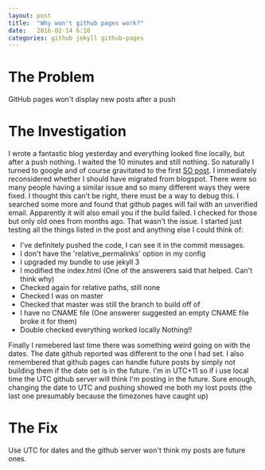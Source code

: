 ```yaml
---
layout: post
title:  "Why won't github pages work?"
date:   2016-02-14 6:10
categories: github jekyll github-pages 
---
```


# The Problem #
GitHub pages won't display new posts after a push

# The Investigation #
I wrote a fantastic blog yesterday and everything looked fine locally, but after a push nothing. I waited the 10 minutes and still nothing. So naturally I turned to google and of course gravitated to the first [SO post](http://stackoverflow.com/questions/20422279/github-pages-are-not-updating). I immediately reconsidered whether I should have migrated from blogspot. There were so many people having a similar issue and so many different ways they were fixed.  I thought this can't be right, there must be a way to debug this. I searched some more and found that github pages will fail with an unverified email. Apparently it will also email you if the build failed. I checked for those but only old ones from months ago. That wasn't the issue. I started just testing all the things listed in the post and anything else I could think of: 
* I've definitely pushed the code, I can see it in the commit messages. 
* I don't have the 'relative_permalinks' option in my config
* I upgraded my bundle to use jekyll 3
* I modified the index.html (One of the answerers said that helped. Can't think why)
* Checked again for relative paths, still none
* Checked I was on master
* Checked that master was still the branch to build off of
* I have no CNAME file (One answerer suggested an empty CNAME file broke it for them)
* Double checked everything worked locally
Nothing!!

Finally I remebered last time there was something weird going on with the dates. The date github reported was different to the one I had set. I also remembered that github pages can handle future posts by simply not building them if the date set is in the future. I'm in UTC+11 so if i use local time the UTC github server will think I'm posting in the future. Sure enough, changing the date to UTC and pushing showed me both my lost posts (the last one presumably because the timezones have caught up) 

# The Fix #
Use UTC for dates and the github server won't think my posts are future ones.
